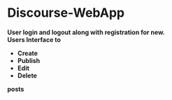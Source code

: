 # Discourse-WebApp
<strong>User login and logout along with registration for new. <br/>
 Users Interface to 
  <ul>
  <li>Create</li>
  <li>Publish</li>
  <li>Edit</li>
    <li>Delete</li>
  
</ul>posts</strong>
 
